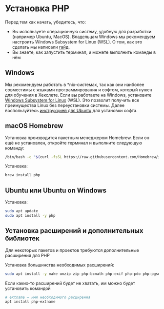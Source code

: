 # Установка PHP

Перед тем как начать, убедитесь, что:

* Вы используете операционную систему, удобную для разработки (например Ubuntu, MacOS). Владельцам Windows мы рекомендуем настроить Windows Subsystem for Linux (WSL). О том, как это сделать мы написали [гайд](https://guides.hexlet.io/ubuntu-linux-in-windows/).
* Вы знаете, как запустить терминал, и можете выполнить команды в нём

## Windows

Мы рекомендуем работать в *nix-системах, так как они наиболее совместимы с языками программирования и софтом, который нужен для обучения в Хекслете. Если вы работаете на Windows, установите [Windows Subsystem for Linux](https://docs.microsoft.com/ru-ru/windows/wsl/install-win10) (WSL). Это позволит получить все преимущества Linux без переустановки системы. Далее воспользуйтесь [инструкцией для Ubuntu](#менеджеры-linux) для установки софта.

## macOS Homebrew

Установка производится пакетным менеджером Homebrew. Если он ещё не установлен, откройте терминал и выполните следующую команду:

```bash
/bin/bash -c "$(curl -fsSL https://raw.githubusercontent.com/Homebrew/install/HEAD/install.sh)"
```

Установка:

```bash
brew install php
```

## Ubuntu или Ubuntu on Windows

Установка:

```bash
sudo apt update
sudo apt install -y php
```

## Установка расширений и дополнительных библиотек

Для некоторых пакетов и проектов требуются дополнительные расширения для PHP

Установка большинства необходимых расширений:

```bash
sudo apt install -y make unzip zip php-bcmath php-exif php-pdo php-pgsql php-zip php-xdebug php-dom php-xml php-mbstring php-sqlite3 php-curl
```

Если каких-то расширений будет не хватать, им можно будет установить командой

```bash
# extname — имя необходимого расширения
apt install php-extname
```
